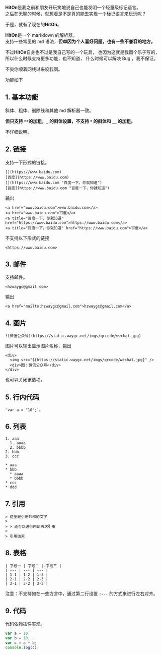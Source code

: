 **HitOn**是我之前和朋友开玩笑地说自己也能发明一个轻量级标记语言。  
之后在无聊的时候，就想着是不是真的能去实现一个标记语言来玩玩呢？

于是，就有了现在的**HitOn**。

**HitOn**是一个 markdown 的解析器。  
支持一些常见的 md 语法，**但单因为个人喜好问题，也有一些不兼容的地方。**

不过**HitOn**自身也不过是我自己写的一个玩具，
也因为这就是我图个乐子写的，所以什么时候支持更多功能，也不知道，
什么时候可以解决 Bug ，我不保证。

不爽你顺着网线过来咬我啊。

功能如下

## 1. 基本功能

斜体、粗体、删除线和其他 md 解析器一致。

**但只支持 `**`的加粗，`_` 的斜体设置，不支持 `*` 的斜体和 `__` 的加粗。**

不详细说明。

## 2. 链接

支持一下形式的链接。

```
[](https://www.baidu.com)  
[百度](https://www.baidu.com)  
[](https://www.baidu.com "百度一下，你就知道")  
[百度](https://www.baidu.com "百度一下，你就知道")
```

输出
```
<a href="www.baidu.com">www.baidu.com</a>
<a href="www.baidu.com">百度</a>
<a title="百度一下，你就知道" href="https://www.baidu.com">https://www.baidu.com</a>
<a title="百度一下，你就知道" href="https://www.baidu.com">百度</a>
```

不支持以下形式的链接

```
<https://www.baidu.com>
```

## 3. 邮件

支持邮件。

```
<hzwaygc@gmail.com>
```

输出
```
<a href="mailto:hzwaygc@gmail.com">hzwaygc@gmail.com</a>
```

## 4. 图片

```
![微信公众号](https://static.waygc.net/imgs/qrcode/wechat.jpg)
```

图片可以输出显示图片名称，输出

```
<div>
  <img src="${https://static.waygc.net/imgs/qrcode/wechat.jpg}" />
  <div>图：微信公众号</div>
</div>
```

也可以关闭该选项。

## 5. 行内代码

```
`var a = "10";`。
```

## 6. 列表

```
1. aaa
  1. aaaa
  2. bbbb
2. bbb
3. ccc
```

```
* aaa
* bbb
  * aaaa
  * bbbb
* ccc
* ddd
```

## 7. 引用

```
> 这里是引用外部的文字
>
> > 还可以进行内部再次引用
>
> 引用结束
```

## 8. 表格

```
| 字段一 | 字段二 | 字段三 |
| --- | --- | --- |
| 1-1 | 1-2 | 1-3 |
| 2-1 | 2-2 | 2-3 |
| 3-1 | 3-2 | 3-3 |
```

注意：不支持如在一些方言中，通过第二行设置 `:---` 的方式来进行左右对齐。

## 9. 代码

代码依赖插件实现。

```javascript
var a = 10;
var b = 10;
var c = a + b;
console.log(c);
```